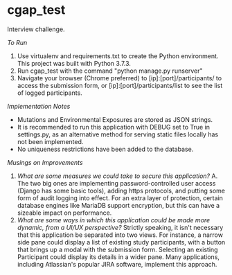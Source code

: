 # cgap_test
Interview challenge.

*To Run*
1. Use virtualenv and requirements.txt to create the Python environment.  This project was built with Python 3.7.3.
2. Run cgap_test with the command "python manage.py runserver"
3. Navigate your browser (Chrome preferred) to [ip]:[port]/participants/ to access the submission form, or [ip]:[port]/participants/list to see the list of logged participants.

*Implementation Notes*
- Mutations and Environmental Exposures are stored as JSON strings.
- It is recommended to run this application with DEBUG set to True in settings.py, as an alternative method for serving static files locally has not been implemented.
- No uniqueness restrictions have been added to the database.

*Musings on Improvements*
1. _What are some measures we could take to secure this application?_
A. The two big ones are implementing password-controlled user access (Django has some basic tools), adding https protocols, and putting some form of audit logging into effect.  For an extra layer of protection, certain database engines like MariaDB support encryption, but this can have a sizeable impact on performance.
2. _What are some ways in which this application could be made more dynamic, from a UI/UX perspective?_
Strictly speaking, it isn't necessary that this application be separated into two views.  For instance, a narrow side pane could display a list of existing study participants, with a button that brings up a modal with the submission form.  Selecting an existing Participant could display its details in a wider pane.  Many applications, including Atlassian's popular JIRA software, implement this approach.
